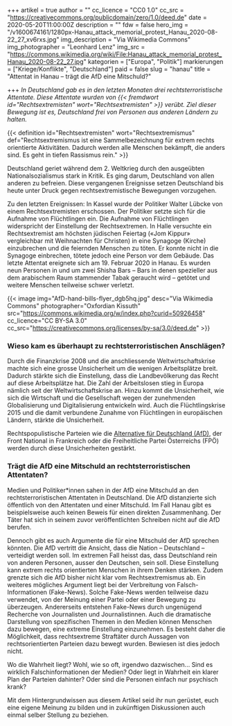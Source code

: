 +++
artikel = true
author = ""
cc_licence = "CC0 1.0"
cc_src = "https://creativecommons.org/publicdomain/zero/1.0/deed.de"
date = 2020-05-20T11:00:00Z
description = ""
fdw = false
hero_img = "/v1600674161/1280px-Hanau_attack_memorial_protest_Hanau_2020-08-22_27_xv6rxs.jpg"
img_description = "Via Wikimedia Commons"
img_photographer = "Leonhard Lenz"
img_src = "https://commons.wikimedia.org/wiki/File:Hanau_attack_memorial_protest_Hanau_2020-08-22_27.jpg"
kategorien = ["Europa", "Politik"]
markierungen = ["Kriege/Konflikte", "Deutschland"]
paid = false
slug = "hanau"
title = "Attentat in Hanau – trägt die AfD eine Mitschuld?"

+++
_In Deutschland gab es in den letzten Monaten drei rechtsterroristische Attentate. Diese Attentate wurden von {{< fremdwort id="Rechtsextremisten" wort="Rechtsextremisten" >}}_ _verübt. Ziel dieser Bewegung ist es, Deutschland frei von Personen aus anderen Ländern zu halten._

{{< definition id="Rechtsextremisten" wort="Rechtsextremismus" def="Rechtsextremismus ist eine Sammelbezeichnung für extrem rechts orientierte Aktivitäten. Dadurch werden alle Menschen bekämpft, die anders sind. Es geht in tiefen Rassismus rein." >}}

Deutschland geriet während dem 2. Weltkrieg durch den ausgeübten Nationalsozialismus stark in Kritik. Es ging darum, Deutschland von allen anderen zu befreien. Diese vergangenen Ereignisse setzen Deutschland bis heute unter Druck gegen rechtsextremistische Bewegungen vorzugehen.

Zu den letzten Ereignissen: In Kassel wurde der Politiker Walter Lübcke von einem Rechtsextremisten erschossen. Der Politiker setzte sich für die Aufnahme von Flüchtlingen ein. Die Aufnahme von Flüchtlingen widerspricht der Einstellung der Rechtsextremen. In Halle versuchte ein Rechtsextremist am höchsten jüdischen Feiertag («Jom Kippur» vergleichbar mit Weihnachten für Christen) in eine Synagoge (Kirche) einzubrechen und die feiernden Menschen zu töten. Er konnte nicht in die Synagoge einbrechen, tötete jedoch eine Person vor dem Gebäude. Das letzte Attentat ereignete sich am 19. Februar 2020 in Hanau. Es wurden neun Personen in und um zwei Shisha Bars – Bars in denen spezieller aus dem arabischem Raum stammender Tabak geraucht wird – getötet und weitere Menschen teilweise schwer verletzt.

{{< image img="AfD-hand-bills-flyer_dgb5hq.jpg" desc="Via Wikimedia Commons" photographer="Oxfordian Kissuth" src="https://commons.wikimedia.org/w/index.php?curid=50926458" cc_licence="CC BY-SA 3.0" cc_src="https://creativecommons.org/licenses/by-sa/3.0/deed.de" >}}

### Wieso kam es überhaupt zu rechtsterroristischen Anschlägen?

Durch die Finanzkrise 2008 und die anschliessende Weltwirtschaftskrise machte sich eine grosse Unsicherheit um die wenigen Arbeitsplätze breit. Dadurch stärkte sich die Einstellung, dass die Landbevölkerung das Recht auf diese Arbeitsplätze hat. Die Zahl der Arbeitslosen stieg in Europa nämlich seit der Weltwirtschaftskrise an. Hinzu kommt die Unsicherheit, wie sich die Wirtschaft und die Gesellschaft wegen der zunehmenden Globalisierung und Digitalisierung entwickeln wird. Auch die Flüchtlingskrise 2015 und die damit verbundene Zunahme von Flüchtlingen in europäischen Ländern, stärkte die Unsicherheit.

Rechtspopulistische Parteien wie die [Alternative für Deutschland (AfD)](https://www.chinderzytig.ch/), der Front National in Frankreich oder die Freiheitliche Partei Österreichs (FPÖ) werden durch diese Unsicherheiten gestärkt.

### Trägt die AfD eine Mitschuld an rechtsterroristischen Attentaten?

Medien und Politiker*innen sahen in der AfD eine Mitschuld an den rechtsterroristischen Attentaten in Deutschland. Die AfD distanzierte sich öffentlich von den Attentaten und einer Mitschuld. Im Fall Hanau gibt es beispielsweise auch keinen Beweis für einen direkten Zusammenhang. Der Täter hat sich in seinem zuvor veröffentlichten Schreiben nicht auf die AfD berufen.

Dennoch gibt es auch Argumente die für eine Mitschuld der AfD sprechen könnten. Die AfD vertritt die Ansicht, dass die Nation – Deutschland – verteidigt werden soll. Im extremen Fall heisst das, dass Deutschland rein von anderen Personen, ausser den Deutschen, sein soll. Diese Einstellung kann extrem rechts orientierten Menschen in ihrem Denken stärken. Zudem grenzte sich die AfD bisher nicht klar vom Rechtsextremismus ab. Ein weiteres mögliches Argument liegt bei der Verbreitung von Falsch-Informationen (Fake-News). Solche Fake-News werden teilweise dazu verwendet, von der Meinung einer Partei oder einer Bewegung zu überzeugen. Andererseits entstehen Fake-News durch ungenügend Recherche von Journalisten und Journalistinnen. Auch die dramatische Darstellung von spezifischen Themen in den Medien können Menschen dazu bewegen, eine extreme Einstellung einzunehmen. Es besteht daher die Möglichkeit, dass rechtsextreme Straftäter durch Aussagen von rechtsorientierten Parteien dazu bewegt wurden. Bewiesen ist dies jedoch nicht.

Wo die Wahrheit liegt? Wohl, wie so oft, irgendwo dazwischen... Sind es wirklich Falschinformationen der Medien? Oder liegt in Wahrheit ein klarer Plan der Parteien dahinter? Oder sind die Personen einfach nur psychisch krank?​

Mit dem Hintergrundwissen aus diesem Artikel seid ihr nun gerüstet, euch eine eigene Meinung zu bilden und in zukünftigen Diskussionen auch einmal selber Stellung zu beziehen.